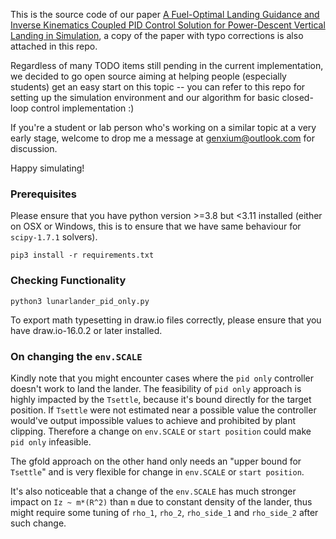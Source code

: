 This is the source code of our paper [A Fuel-Optimal Landing Guidance and Inverse Kinematics Coupled PID Control Solution for Power-Descent Vertical Landing in Simulation](http://arqiipubl.com/ojs/index.php/AMS_Journal/article/view/354), a copy of the paper with typo corrections is also attached in this repo. 

Regardless of many TODO items still pending in the current implementation, we decided to go open source aiming at helping people (especially students) get an easy start on this topic -- you can refer to this repo for setting up the simulation environment and our algorithm for basic closed-loop control implementation :)  

If you're a student or lab person who's working on a similar topic at a very early stage, welcome to drop me a message at genxium@outlook.com for discussion.  

Happy simulating!

### Prerequisites
Please ensure that you have python version >=3.8 but <3.11 installed (either on OSX or Windows, this is to ensure that we have same behaviour for `scipy-1.7.1` solvers).

```
pip3 install -r requirements.txt
```

### Checking Functionality

```
python3 lunarlander_pid_only.py
```

To export math typesetting in draw.io files correctly, please ensure that you have draw.io-16.0.2 or later installed.


### On changing the `env.SCALE`

Kindly note that you might encounter cases where the `pid only` controller doesn't work to land the lander. The feasibility of `pid only` approach is highly impacted by the `Tsettle`, because it's bound directly for the target position. If `Tsettle` were not estimated near a possible value the controller would've output impossible values to achieve and prohibited by plant clipping. Therefore a change on `env.SCALE` or `start position` could make `pid only` infeasible. 

The gfold approach on the other hand only needs an "upper bound for `Tsettle`" and is very flexible for change in `env.SCALE` or `start position`.

It's also noticeable that a change of the `env.SCALE` has much stronger impact on `Iz ~ m*(R^2)` than `m` due to constant density of the lander, thus might require some tuning of `rho_1`, `rho_2`, `rho_side_1` and `rho_side_2` after such change. 
